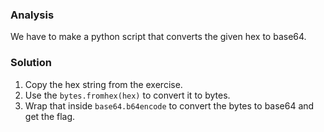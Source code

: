 ### Analysis
We have to make a python script that converts the given hex to base64.

### Solution
1. Copy the hex string from the exercise.
2. Use the `bytes.fromhex(hex)` to convert it to bytes.
3. Wrap that inside `base64.b64encode` to convert the bytes to base64 and get the flag.
